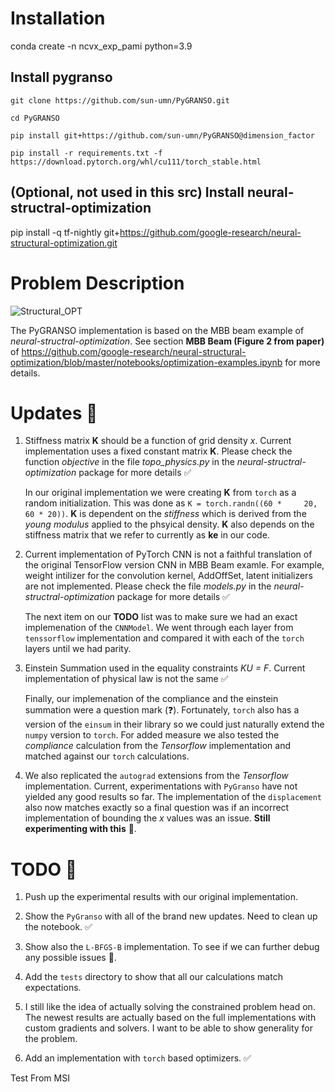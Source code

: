 # Installation

conda create -n ncvx_exp_pami python=3.9

## Install pygranso

    git clone https://github.com/sun-umn/PyGRANSO.git

    cd PyGRANSO

    pip install git+https://github.com/sun-umn/PyGRANSO@dimension_factor

    pip install -r requirements.txt -f https://download.pytorch.org/whl/cu111/torch_stable.html

## (Optional, not used in this src) Install neural-structral-optimization

pip install -q tf-nightly git+https://github.com/google-research/neural-structural-optimization.git

# Problem Description

![Structural_OPT](./structural_opt.png)

The PyGRANSO implementation is based on the MBB beam example of *neural-structral-optimization*. See section **MBB Beam (Figure 2 from paper)** of https://github.com/google-research/neural-structural-optimization/blob/master/notebooks/optimization-examples.ipynb for more details.



# Updates 🎉

1. Stiffness matrix **K** should be a function of grid density *x*. Current implementation uses a fixed constant matrix **K**. Please check the function *objective* in the file *topo_physics.py* in the *neural-structral-optimization* package for more details ✅

	In our original implementation we were creating **K** from `torch` 	as a random initialization. This was done as `K = torch.randn((60 * 	20, 60 * 20))`. **K** is dependent on the *stiffness* which is 	derived from the *young modulus* applied to the phsyical density. 	**K** also depends on the stiffness matrix that we refer to 	currently as **ke** in our code.

2. Current implementation of PyTorch CNN is not a faithful translation of the original TensorFlow version CNN in MBB Beam examle. For example, weight intilizer for the convolution kernel, AddOffSet, latent initializers are not implemented. Please check the file *models.py* in the *neural-structral-optimization* package for more details ✅

	The next item on our **TODO** list was to make sure we had an exact 	implemenation of the `CNNModel`. We went through each layer from 	`tenssorflow` implementation and compared it with each of the 	`torch` layers until we had parity. 

3. Einstein Summation used in the equality constraints *KU = F*. Current implementation of physical law is not the same ✅

	Finally, our implemenation of the compliance and the einstein 	summation were a question mark (❓). Fortunately, `torch` also has 	a version of the `einsum` in their library so we could just 	naturally extend the `numpy` version to `torch`. For added measure 	we also tested the *compliance* calculation from the *Tensorflow* 	implementation and matched against our `torch` calculations.
	

4. We also replicated the `autograd` extensions from the *Tensorflow* implementation. Current, experimentations with `PyGranso` have not yielded any good results so far. The implementation of the `displacement` also now matches exactly so a final question was if an incorrect implementation of bounding the *x* values was an issue. **Still experimenting with this** 🔬.
	
	
# TODO 📝

1. Push up the experimental results with our original implementation.

2. Show the `PyGranso` with all of the brand new updates. Need to clean up the notebook. ✅

3. Show also the `L-BFGS-B` implementation. To see if we can further debug any possible issues 🐞.

4. Add the `tests` directory to show that all our calculations match expectations.

5. I still like the idea of actually solving the constrained problem head on. The newest results are actually based on the full implementations with custom gradients and solvers. I want to be able to show generality for the problem.

6. Add an implementation with `torch` based optimizers. ✅

Test From MSI
